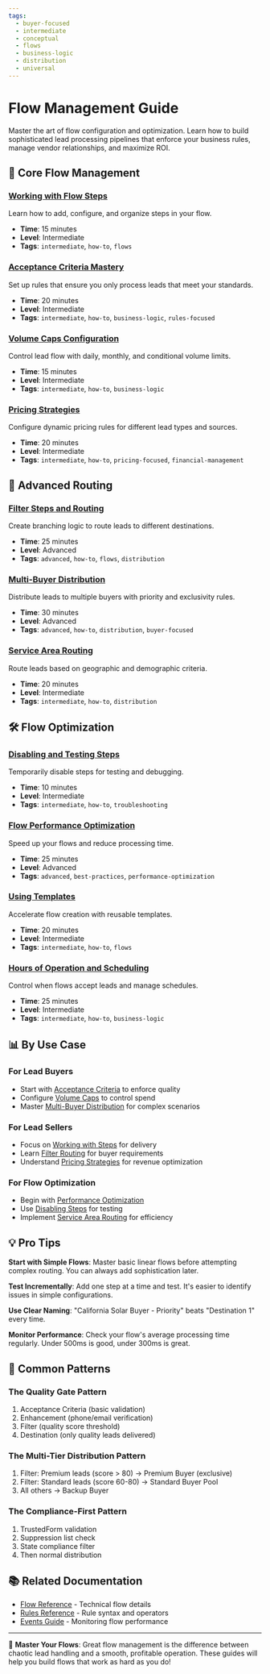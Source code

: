 ```yaml
---
tags:
  - buyer-focused
  - intermediate
  - conceptual
  - flows
  - business-logic
  - distribution
  - universal
---
```


# Flow Management Guide

Master the art of flow configuration and optimization. Learn how to build sophisticated lead processing pipelines that enforce your business rules, manage vendor relationships, and maximize ROI.

## 🎯 Core Flow Management

### [Working with Flow Steps](./working-with-steps.md)
Learn how to add, configure, and organize steps in your flow.
- **Time**: 15 minutes
- **Level**: Intermediate
- **Tags**: `intermediate`, `how-to`, `flows`

### [Acceptance Criteria Mastery](./acceptance-criteria.md)
Set up rules that ensure you only process leads that meet your standards.
- **Time**: 20 minutes
- **Level**: Intermediate
- **Tags**: `intermediate`, `how-to`, `business-logic`, `rules-focused`

### [Volume Caps Configuration](./volume-caps.md)
Control lead flow with daily, monthly, and conditional volume limits.
- **Time**: 15 minutes
- **Level**: Intermediate
- **Tags**: `intermediate`, `how-to`, `business-logic`

### [Pricing Strategies](./pricing-strategies.md)
Configure dynamic pricing rules for different lead types and sources.
- **Time**: 20 minutes
- **Level**: Intermediate
- **Tags**: `intermediate`, `how-to`, `pricing-focused`, `financial-management`

## 🔀 Advanced Routing

### [Filter Steps and Routing](./filter-routing.md)
Create branching logic to route leads to different destinations.
- **Time**: 25 minutes
- **Level**: Advanced
- **Tags**: `advanced`, `how-to`, `flows`, `distribution`

### [Multi-Buyer Distribution](./multi-buyer-distribution.md)
Distribute leads to multiple buyers with priority and exclusivity rules.
- **Time**: 30 minutes
- **Level**: Advanced
- **Tags**: `advanced`, `how-to`, `distribution`, `buyer-focused`

### [Service Area Routing](./service-area-routing.md)
Route leads based on geographic and demographic criteria.
- **Time**: 20 minutes
- **Level**: Intermediate
- **Tags**: `intermediate`, `how-to`, `distribution`

## 🛠️ Flow Optimization

### [Disabling and Testing Steps](./disabling-steps.md)
Temporarily disable steps for testing and debugging.
- **Time**: 10 minutes
- **Level**: Intermediate
- **Tags**: `intermediate`, `how-to`, `troubleshooting`

### [Flow Performance Optimization](./performance-optimization.md)
Speed up your flows and reduce processing time.
- **Time**: 25 minutes
- **Level**: Advanced
- **Tags**: `advanced`, `best-practices`, `performance-optimization`

### [Using Templates](./using-templates.md)
Accelerate flow creation with reusable templates.
- **Time**: 20 minutes
- **Level**: Intermediate
- **Tags**: `intermediate`, `how-to`, `flows`

### [Hours of Operation and Scheduling](./hours-of-operation.md)
Control when flows accept leads and manage schedules.
- **Time**: 25 minutes
- **Level**: Intermediate
- **Tags**: `intermediate`, `how-to`, `business-logic`

## 📊 By Use Case

### For Lead Buyers
- Start with [Acceptance Criteria](./acceptance-criteria.md) to enforce quality
- Configure [Volume Caps](./volume-caps.md) to control spend
- Master [Multi-Buyer Distribution](./multi-buyer-distribution.md) for complex scenarios

### For Lead Sellers  
- Focus on [Working with Steps](./working-with-steps.md) for delivery
- Learn [Filter Routing](./filter-routing.md) for buyer requirements
- Understand [Pricing Strategies](./pricing-strategies.md) for revenue optimization

### For Flow Optimization
- Begin with [Performance Optimization](./performance-optimization.md)
- Use [Disabling Steps](./disabling-steps.md) for testing
- Implement [Service Area Routing](./service-area-routing.md) for efficiency

## 💡 Pro Tips

**Start with Simple Flows**: Master basic linear flows before attempting complex routing. You can always add sophistication later.

**Test Incrementally**: Add one step at a time and test. It's easier to identify issues in simple configurations.

**Use Clear Naming**: "California Solar Buyer - Priority" beats "Destination 1" every time.

**Monitor Performance**: Check your flow's average processing time regularly. Under 500ms is good, under 300ms is great.

## 🎯 Common Patterns

### The Quality Gate Pattern
1. Acceptance Criteria (basic validation)
2. Enhancement (phone/email verification)
3. Filter (quality score threshold)
4. Destination (only quality leads delivered)

### The Multi-Tier Distribution Pattern
1. Filter: Premium leads (score > 80)
   → Premium Buyer (exclusive)
2. Filter: Standard leads (score 60-80)
   → Standard Buyer Pool
3. All others → Backup Buyer

### The Compliance-First Pattern
1. TrustedForm validation
2. Suppression list check
3. State compliance filter
4. Then normal distribution

## 📚 Related Documentation

- [Flow Reference](../../reference/flows.md) - Technical flow details
- [Rules Reference](../../reference/rules.md) - Rule syntax and operators
- [Events Guide](../analytics/understanding-events.md) - Monitoring flow performance

---

🎯 **Master Your Flows**: Great flow management is the difference between chaotic lead handling and a smooth, profitable operation. These guides will help you build flows that work as hard as you do!